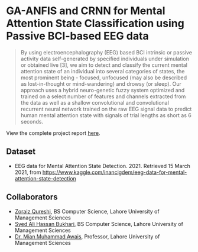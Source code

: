 #  GA-ANFIS and CRNN for Mental Attention State Classification using Passive BCI-based EEG data   

> By using electroencephalography (EEG) based BCI intrinsic or passive activity data self-generated by specified individuals under simulation or obtained live [3], we aim to detect and classify the current mental attention state of an individual into several categories of states, the most prominent being - focused, unfocused (may also be described as lost-in-thought or mind-wandering) and drowsy (or sleep). Our approach uses a hybrid neuro-genetic fuzzy system optimized and trained on a select number of features and channels extracted from the data as well as a shallow convolutional and convolutional recurrent neural network trained on the raw EEG signal data to predict human mental attention state with signals of trial lengths as short as 6 seconds.

View the complete project report [here](docs/Report.pdf).

## Dataset
- EEG data for Mental Attention State Detection. 2021. Retrieved 15 March 2021, from
https://www.kaggle.com/inancigdem/eeg-data-for-mental-attention-state-detection

## Collaborators
- [Zoraiz Qureshi](https://github.com/ZoraizQ), BS Computer Science, Lahore University of Management Sciences 
- [Syed Ali Hassan Bukhari](https://github.com/alibukhari6728), BS Computer Science, Lahore University of Management Sciences
- [Dr. Mian Muhammad Awais](https://scholar.google.com.pk/citations?user=wkxlfFAAAAAJ&hl=en), Professor, Lahore University of Management Sciences 
